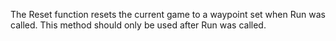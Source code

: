 The Reset function resets the current game to a waypoint set when Run was called. This method should only be used after Run was called.